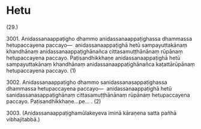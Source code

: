 

# Hetu






(29.)

3001\. Anidassanaappaṭigho dhammo anidassanaappaṭighassa dhammassa hetupaccayena paccayo—  anidassanaappaṭighā hetū sampayuttakānaṃ khandhānaṃ anidassanaappaṭighānañca cittasamuṭṭhānānaṃ rūpānaṃ hetupaccayena paccayo. Paṭisandhikkhaṇe anidassanaappaṭighā hetū sampayuttakānaṃ khandhānaṃ anidassanaappaṭighānañca kaṭattārūpānaṃ hetupaccayena paccayo. (1)

3002\. Anidassanaappaṭigho dhammo sanidassanasappaṭighassa dhammassa hetupaccayena paccayo—  anidassanaappaṭighā hetū sanidassanasappaṭighānaṃ cittasamuṭṭhānānaṃ rūpānaṃ hetupaccayena paccayo. Paṭisandhikkhaṇe…pe… . (2)

3003\. (Anidassanaappaṭighamūlakeyeva iminā kāraṇena satta pañhā vibhajitabbā.)



